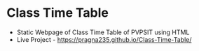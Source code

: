 # Class Time Table
* Static Webpage of Class Time Table of PVPSIT using HTML
* Live Project - https://pragna235.github.io/Class-Time-Table/
